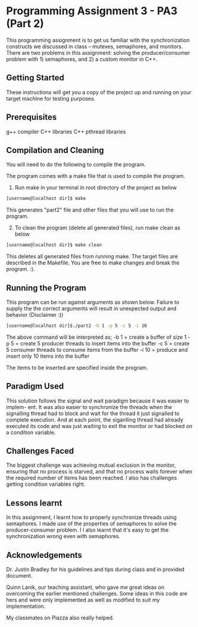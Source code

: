 # Programming Assignment 3 - PA3 (Part 2)

This programming assignment is to get us familiar with the synchronization 
constructs we discussed in class – mutexes, semaphores, and monitors. There 
are two problems in this assignment: solving the producer/consumer problem 
with 1) semaphores, and 2) a custom monitor in C++.


## Getting Started

These instructions will get you a copy of the project up and running on your 
target machine for testing purposes.

## Prerequisites

g++ compiler
C++ libraries
C++ pthread libraries

## Compilation and Cleaning

You will need to do the following to compile the program.

The program comes with a make file that is used to compile the program.

1. Run make in your terminal in root directory of the project as below

```sh
[username@localhost dir]$ make
```

This generates "part2" file and other files that you will use to run the 
program.

2. To clean the program (delete all generated files), run make clean as below

```sh
[username@localhost dir]$ make clean
```

This deletes all generated files from running make. The target files are 
described in the Makefile. You are free to make changes and break the program.
:).

## Running the Program

This program can be run against arguments as shown below. Failure to supply the 
the correct arguments will result in unexpected output and behavior (Disclaimer :))


```sh
[username@localhost dir]$./part2 -b 1 -p 5 -c 5 -i 10
```
The above command will be interpreted as;
    -b 1 = create a buffer of size 1
    -p 5 = create 5 producer threads to insert items into the buffer
    -c 5 = create 5 consumer threads to consume items from the buffer
    -i 10 = produce and insert only 10 items into the buffer

The items to be inserted are specified inside the program.


## Paradigm Used

This solution follows the signal and wait paradigm because it was easier to implem-
ent. It was also easier to synchronize the threads when the signalling thread had to 
block and wait for the thread it just signalled to complete execution. And at each
point, the siganlling thread had already executed its code and was just waiting to 
exit the monitor or had blocked on a condition variable.

## Challenges Faced

The biggest challenge was achieving mutual exclusion in the monitor, ensuring that
no process is starved, and that no process waits forever when the required number of 
items has been reached. I also has challenges getting condition variables right.
 

## Lessons learnt

In this assignment, I learnt how to properly synchronize threads using semaphores. I
made use of the properties of semaphores to solve the producer-consumer problem. I
I also learnt that it's easy to get the synchronization wrong even with semaphores.

## Acknowledgements

Dr. Justin Bradley for his guidelines and tips during class and in provided document.

Quinn Lanik, our teaching assistant, who gave me great ideas on overcoming the earlier
mentioned challenges. Some ideas in this code are hers and were only implemented as 
well as modified to suit my implementation.

My classmates on Piazza also really helped.
